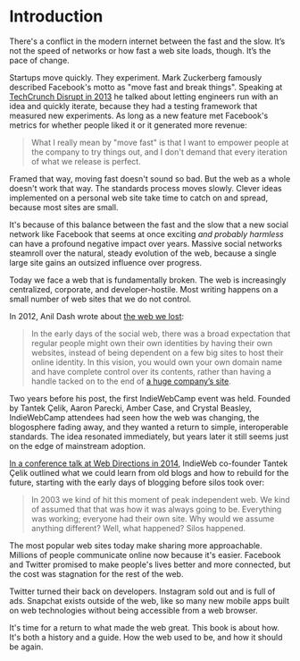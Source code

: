 # Introduction

There's a conflict in the modern internet between the fast and the slow. It’s not the speed of networks or how fast a web site loads, though. It’s the pace of change.

Startups move quickly. They experiment. Mark Zuckerberg famously described Facebook's motto as "move fast and break things". Speaking at [TechCrunch Disrupt in 2013](https://www.youtube.com/watch?v=V6urvN_4q9I) he talked about letting engineers run with an idea and quickly iterate, because they had a testing framework that measured new experiments. As long as a new feature met Facebook's metrics for whether people liked it or it generated more revenue:

> What I really mean by "move fast" is that I want to empower people at the company to try things out, and I don't demand that every iteration of what we release is perfect.

Framed that way, moving fast doesn't sound so bad. But the web as a whole doesn't work that way. The standards process moves slowly. Clever ideas implemented on a personal web site take time to catch on and spread, because most sites are small.

It's because of this balance between the fast and the slow that a new social network like Facebook that seems at once exciting _and probably harmless_ can have a profound negative impact over years. Massive social networks steamroll over the natural, steady evolution of the web, because a single large site gains an outsized influence over progress.

Today we face a web that is fundamentally broken. The web is increasingly centralized, corporate, and developer-hostile. Most writing happens on a small number of web sites that we do not control.

In 2012, Anil Dash wrote about [the web we lost](http://anildash.com/2012/12/the-web-we-lost.html):

> In the early days of the social web, there was a broad expectation that regular people might own their own identities by having their own websites, instead of being dependent on a few big sites to host their online identity. In this vision, you would own your own domain name and have complete control over its contents, rather than having a handle tacked on to the end of [a huge company’s site](http://dashes.com/anil/2009/06/the-future-of-facebook-usernames.html).

Two years before his post, the first IndieWebCamp event was held. Founded by Tantek Çelik, Aaron Parecki, Amber Case, and Crystal Beasley, IndieWebCamp attendees had seen how the web was changing, the blogosphere fading away, and they wanted a return to simple, interoperable standards. The idea resonated immediately, but years later it still seems just on the edge of mainstream adoption.

[In a conference talk at Web Directions in 2014](https://www.youtube.com/watch?v=FNr0JNwsLy8), IndieWeb co-founder Tantek Çelik outlined what we could learn from old blogs and how to rebuild for the future, starting with the early days of blogging before silos took over:

> In 2003 we kind of hit this moment of peak independent web. We kind of assumed that that was how it was always going to be. Everything was working; everyone had their own site. Why would we assume anything different? Well, what happened? Silos happened.

The most popular web sites today make sharing more approachable. Millions of people communicate online now because it's easier. Facebook and Twitter promised to make people's lives better and more connected, but the cost was stagnation for the rest of the web.

Twitter turned their back on developers. Instagram sold out and is full of ads. Snapchat exists outside of the web, like so many new mobile apps built on web technologies without being accessible from a web browser.

It's time for a return to what made the web great. This book is about how. It's both a history and a guide. How the web used to be, and how it should be again.
